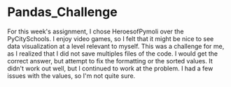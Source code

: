 # Pandas_Challenge

For this week's assignment, I chose HeroesofPymoli over the PyCitySchools. I enjoy video games, so I felt that it might be nice to see data visualization at a level relevant to myself. This was a challenge for me, as I realized that I did not save multiples files of the code. I would get the correct answer, but attempt to fix the formatting or the sorted values. It didn't work out well, but I continued to work at the problem. I had a few issues with the values, so I'm not quite sure.
